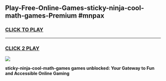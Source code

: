 
## Play-Free-Online-Games-sticky-ninja-cool-math-games-Premium #mnpax
<h3>
<a href="https://premium.freeplayer.one?title=sticky-ninja-cool-math-games&ref=8M">CLICK TO PLAY</a></h3>
<hr>

<h3>
<a href="https://premium.freeplayer.one?title=sticky-ninja-cool-math-games&ref=8M">CLICK 2 PLAY</a>
  
</h3>

<a href="https://premium.freeplayer.one?title=sticky-ninja-cool-math-games&ref=8M"><img src="https://clearcache.store/games.png"></a>


**sticky-ninja-cool-math-games games unblocked: Your Gateway to Fun and Accessible Online Gaming**
